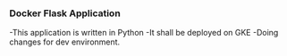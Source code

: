 ### Docker Flask Application
-This application is written in Python 
-It shall be deployed on GKE
-Doing changes for dev environment.